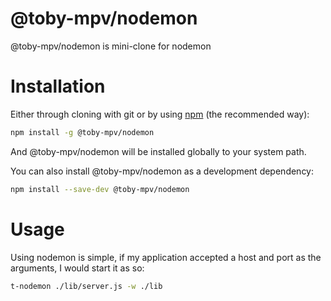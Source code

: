 # @toby-mpv/nodemon

@toby-mpv/nodemon is mini-clone for nodemon


# Installation

Either through cloning with git or by using [npm](http://npmjs.org) (the recommended way):

```bash
npm install -g @toby-mpv/nodemon
```

And @toby-mpv/nodemon will be installed globally to your system path.

You can also install @toby-mpv/nodemon as a development dependency:

```bash
npm install --save-dev @toby-mpv/nodemon
```

# Usage
Using nodemon is simple, if my application accepted a host and port as the arguments, I would start it as so:

```bash
t-nodemon ./lib/server.js -w ./lib
```